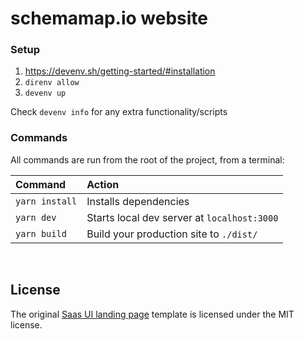 # schemamap.io website

### Setup

1. https://devenv.sh/getting-started/#installation
2. `direnv allow`
3. `devenv up`

Check `devenv info` for any extra functionality/scripts

### Commands

All commands are run from the root of the project, from a terminal:

| Command               | Action                                             |
| :-------------------- | :------------------------------------------------- |
| `yarn install`         | Installs dependencies                              |
| `yarn dev`         | Starts local dev server at `localhost:3000`        |
| `yarn build`       | Build your production site to `./dist/`            |

<br>

## License

The original [Saas UI landing page](https://github.com/saas-js/saas-ui-nextjs-landing-page) template is licensed under the MIT license.
